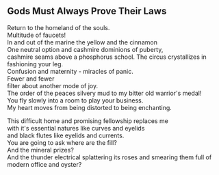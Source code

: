 Gods Must Always Prove Their Laws
---------------------------------
Return to the homeland of the souls.  
Multitude of faucets!  
In and out of the marine the yellow and the cinnamon  
One neutral option and cashmire dominions of puberty,  
cashmire seams above a phosphorus school. The circus crystallizes in fashioning your leg.  
Confusion and maternity - miracles of panic.  
Fewer and fewer  
filter about another mode of joy.  
The order of the peaces silvery mud to my bitter old warrior's medal!  
You fly slowly into a room to play your business.  
My heart moves from being distorted to being enchanting.  
  
This difficult home and promising fellowship replaces me  
with it's essential natures like curves and eyelids  
and black flutes like eyelids and currents.  
You are going to ask where are the fill?  
And the mineral prizes?  
And the thunder electrical splattering its roses and smearing them full of  
modern office and oyster?  
